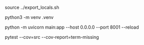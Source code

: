 source ../export_locals.sh

python3 -m venv .venv

python -m uvicorn main:app --host 0.0.0.0 --port 8001 --reload

pytest --cov=src --cov-report=term-missing